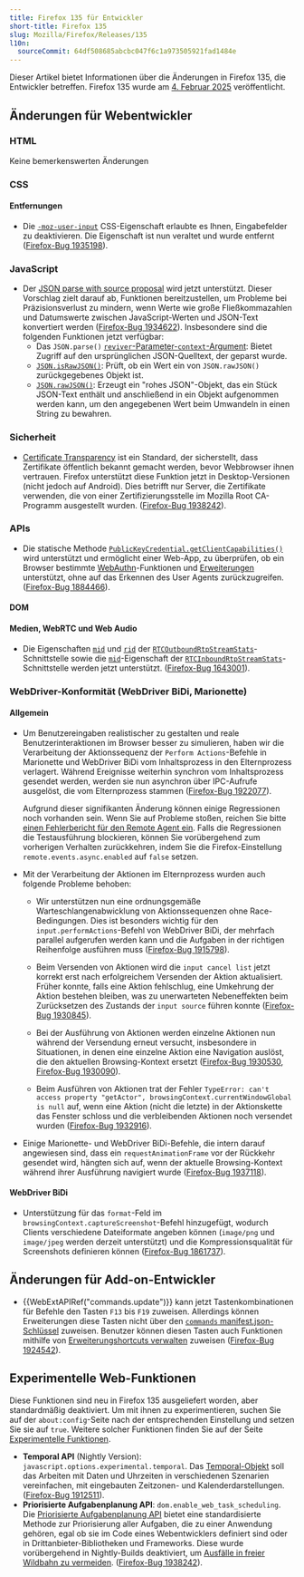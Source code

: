 ```yaml
---
title: Firefox 135 für Entwickler
short-title: Firefox 135
slug: Mozilla/Firefox/Releases/135
l10n:
  sourceCommit: 64df508685abcbc047f6c1a973505921fad1484e
---
```


Dieser Artikel bietet Informationen über die Änderungen in Firefox 135, die Entwickler betreffen. Firefox 135 wurde am [4. Februar 2025](https://whattrainisitnow.com/release/?version=135) veröffentlicht.

## Änderungen für Webentwickler

### HTML

Keine bemerkenswerten Änderungen

### CSS

#### Entfernungen

- Die [`-moz-user-input`](/de/docs/Web/CSS/-moz-user-input) CSS-Eigenschaft erlaubte es Ihnen, Eingabefelder zu deaktivieren. Die Eigenschaft ist nun veraltet und wurde entfernt ([Firefox-Bug 1935198](https://bugzil.la/1935198)).

### JavaScript

- Der [JSON parse with source proposal](https://github.com/tc39/proposal-json-parse-with-source) wird jetzt unterstützt. Dieser Vorschlag zielt darauf ab, Funktionen bereitzustellen, um Probleme bei Präzisionsverlust zu mindern, wenn Werte wie große Fließkommazahlen und Datumswerte zwischen JavaScript-Werten und JSON-Text konvertiert werden ([Firefox-Bug 1934622](https://bugzil.la/1934622)). Insbesondere sind die folgenden Funktionen jetzt verfügbar:
  - Das `JSON.parse()` [`reviver`-Parameter-`context`-Argument](/de/docs/Web/JavaScript/Reference/Global_Objects/JSON/parse#the_reviver_parameter): Bietet Zugriff auf den ursprünglichen JSON-Quelltext, der geparst wurde.
  - [`JSON.isRawJSON()`](/de/docs/Web/JavaScript/Reference/Global_Objects/JSON/isRawJSON): Prüft, ob ein Wert ein von `JSON.rawJSON()` zurückgegebenes Objekt ist.
  - [`JSON.rawJSON()`](/de/docs/Web/JavaScript/Reference/Global_Objects/JSON/rawJSON): Erzeugt ein "rohes JSON"-Objekt, das ein Stück JSON-Text enthält und anschließend in ein Objekt aufgenommen werden kann, um den angegebenen Wert beim Umwandeln in einen String zu bewahren.

### Sicherheit

- [Certificate Transparency](/de/docs/Web/Security/Certificate_Transparency) ist ein Standard, der sicherstellt, dass Zertifikate öffentlich bekannt gemacht werden, bevor Webbrowser ihnen vertrauen. Firefox unterstützt diese Funktion jetzt in Desktop-Versionen (nicht jedoch auf Android). Dies betrifft nur Server, die Zertifikate verwenden, die von einer Zertifizierungsstelle im Mozilla Root CA-Programm ausgestellt wurden. ([Firefox-Bug 1938242](https://bugzil.la/1938242)).

### APIs

- Die statische Methode [`PublicKeyCredential.getClientCapabilities()`](/de/docs/Web/API/PublicKeyCredential/getClientCapabilities_static) wird unterstützt und ermöglicht einer Web-App, zu überprüfen, ob ein Browser bestimmte [WebAuthn](/de/docs/Web/API/Web_Authentication_API)-Funktionen und [Erweiterungen](/de/docs/Web/API/Web_Authentication_API/WebAuthn_extensions) unterstützt, ohne auf das Erkennen des User Agents zurückzugreifen. ([Firefox-Bug 1884466](https://bugzil.la/1884466)).

#### DOM

#### Medien, WebRTC und Web Audio

- Die Eigenschaften [`mid`](/de/docs/Web/API/RTCOutboundRtpStreamStats/mid) und [`rid`](/de/docs/Web/API/RTCOutboundRtpStreamStats/rid) der [`RTCOutboundRtpStreamStats`](/de/docs/Web/API/RTCOutboundRtpStreamStats)-Schnittstelle sowie die [`mid`](/de/docs/Web/API/RTCOutboundRtpStreamStats/mid)-Eigenschaft der [`RTCInboundRtpStreamStats`](/de/docs/Web/API/RTCInboundRtpStreamStats)-Schnittstelle werden jetzt unterstützt. ([Firefox-Bug 1643001](https://bugzil.la/1643001)).

### WebDriver-Konformität (WebDriver BiDi, Marionette)

#### Allgemein

- Um Benutzereingaben realistischer zu gestalten und reale Benutzerinteraktionen im Browser besser zu simulieren, haben wir die Verarbeitung der Aktionssequenz der `Perform Actions`-Befehle in Marionette und WebDriver BiDi vom Inhaltsprozess in den Elternprozess verlagert. Während Ereignisse weiterhin synchron vom Inhaltsprozess gesendet werden, werden sie nun asynchron über IPC-Aufrufe ausgelöst, die vom Elternprozess stammen ([Firefox-Bug 1922077](https://bugzil.la/1922077)).

  Aufgrund dieser signifikanten Änderung können einige Regressionen noch vorhanden sein. Wenn Sie auf Probleme stoßen, reichen Sie bitte [einen Fehlerbericht für den Remote Agent ein](https://bugzilla.mozilla.org/enter_bug.cgi?product=Remote%20Protocol&component=Remote%20Agent). Falls die Regressionen die Testausführung blockieren, können Sie vorübergehend zum vorherigen Verhalten zurückkehren, indem Sie die Firefox-Einstellung `remote.events.async.enabled` auf `false` setzen.

- Mit der Verarbeitung der Aktionen im Elternprozess wurden auch folgende Probleme behoben:
  - Wir unterstützen nun eine ordnungsgemäße Warteschlangenabwicklung von Aktionssequenzen ohne Race-Bedingungen. Dies ist besonders wichtig für den `input.performActions`-Befehl von WebDriver BiDi, der mehrfach parallel aufgerufen werden kann und die Aufgaben in der richtigen Reihenfolge ausführen muss ([Firefox-Bug 1915798](https://bugzil.la/1915798)).

  - Beim Versenden von Aktionen wird die `input cancel list` jetzt korrekt erst nach erfolgreichem Versenden der Aktion aktualisiert. Früher konnte, falls eine Aktion fehlschlug, eine Umkehrung der Aktion bestehen bleiben, was zu unerwarteten Nebeneffekten beim Zurücksetzen des Zustands der `input source` führen konnte ([Firefox-Bug 1930845](https://bugzil.la/1930845)).

  - Bei der Ausführung von Aktionen werden einzelne Aktionen nun während der Versendung erneut versucht, insbesondere in Situationen, in denen eine einzelne Aktion eine Navigation auslöst, die den aktuellen Browsing-Kontext ersetzt ([Firefox-Bug 1930530](https://bugzil.la/1930530), [Firefox-Bug 1930090](https://bugzil.la/1930090)).

  - Beim Ausführen von Aktionen trat der Fehler `TypeError: can't access property "getActor", browsingContext.currentWindowGlobal is null` auf, wenn eine Aktion (nicht die letzte) in der Aktionskette das Fenster schloss und die verbleibenden Aktionen noch versendet wurden ([Firefox-Bug 1932916](https://bugzil.la/1932916)).

- Einige Marionette- und WebDriver BiDi-Befehle, die intern darauf angewiesen sind, dass ein `requestAnimationFrame` vor der Rückkehr gesendet wird, hängten sich auf, wenn der aktuelle Browsing-Kontext während ihrer Ausführung navigiert wurde ([Firefox-Bug 1937118](https://bugzil.la/1937118)).

#### WebDriver BiDi

- Unterstützung für das `format`-Feld im `browsingContext.captureScreenshot`-Befehl hinzugefügt, wodurch Clients verschiedene Dateiformate angeben können (`image/png` und `image/jpeg` werden derzeit unterstützt) und die Kompressionsqualität für Screenshots definieren können ([Firefox-Bug 1861737](https://bugzil.la/1861737)).

## Änderungen für Add-on-Entwickler

- {{WebExtAPIRef("commands.update")}} kann jetzt Tastenkombinationen für Befehle den Tasten `F13` bis `F19` zuweisen. Allerdings können Erweiterungen diese Tasten nicht über den [`commands` manifest.json-Schlüssel](/de/docs/Mozilla/Add-ons/WebExtensions/manifest.json/commands) zuweisen. Benutzer können diesen Tasten auch Funktionen mithilfe von [Erweiterungshortcuts verwalten](https://support.mozilla.org/en-US/kb/manage-extension-shortcuts-firefox) zuweisen ([Firefox-Bug 1924542](https://bugzil.la/1924542)).

## Experimentelle Web-Funktionen

Diese Funktionen sind neu in Firefox 135 ausgeliefert worden, aber standardmäßig deaktiviert. Um mit ihnen zu experimentieren, suchen Sie auf der `about:config`-Seite nach der entsprechenden Einstellung und setzen Sie sie auf `true`. Weitere solcher Funktionen finden Sie auf der Seite [Experimentelle Funktionen](/de/docs/Mozilla/Firefox/Experimental_features).

- **Temporal API** (Nightly Version): <code>javascript.options.experimental.temporal</code>. Das [Temporal-Objekt](/de/docs/Web/JavaScript/Reference/Global_Objects/Temporal) soll das Arbeiten mit Daten und Uhrzeiten in verschiedenen Szenarien vereinfachen, mit eingebauten Zeitzonen- und Kalenderdarstellungen. ([Firefox-Bug 1912511](https://bugzil.la/1912511)).
- **Priorisierte Aufgabenplanung API**: <code>dom.enable_web_task_scheduling</code>.
  Die [Priorisierte Aufgabenplanung API](/de/docs/Web/API/Prioritized_Task_Scheduling_API) bietet eine standardisierte Methode zur Priorisierung aller Aufgaben, die zu einer Anwendung gehören, egal ob sie im Code eines Webentwicklers definiert sind oder in Drittanbieter-Bibliotheken und Frameworks.
  Diese wurde vorübergehend in Nightly-Builds deaktiviert, um [Ausfälle in freier Wildbahn zu vermeiden](https://bugzil.la/1937232).
  ([Firefox-Bug 1938242](https://bugzil.la/1938242)).
